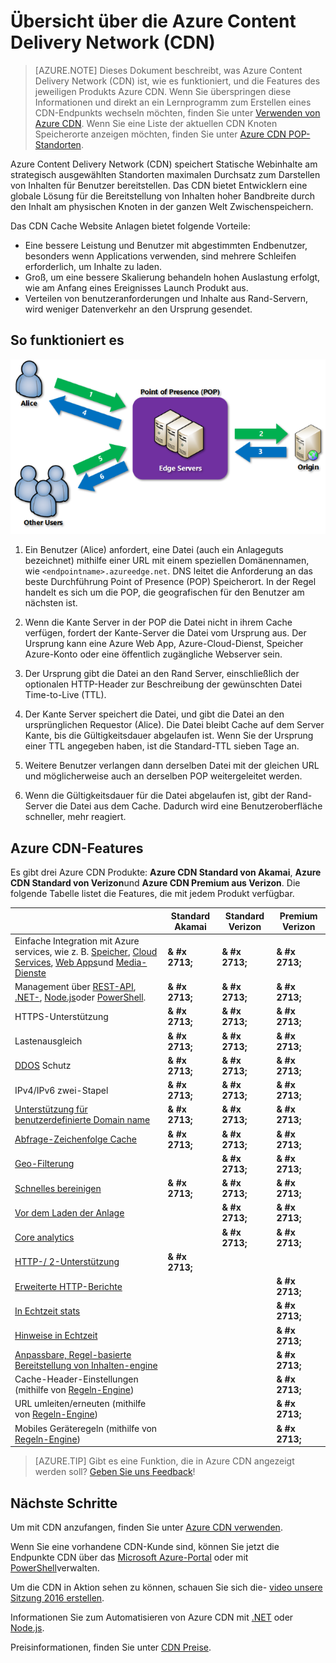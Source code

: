 <properties
    pageTitle="Übersicht über die Azure CDN | Microsoft Azure"
    description="Erfahren Sie, was Azure Content Delivery Network (CDN) ist und wie zur gemeinsamen Nutzung von Inhalt mit hoher Bandbreite durch Zwischenspeichern vorführen blobs und statischen Inhalt."
    services="cdn"
    documentationCenter=""
    authors="camsoper"
    manager="erikre"
    editor=""/>

<tags
    ms.service="cdn"
    ms.workload="tbd"
    ms.tgt_pltfrm="na"
    ms.devlang="na"
    ms.topic="hero-article"
    ms.date="09/30/2016"
    ms.author="casoper"/>

# <a name="overview-of-the-azure-content-delivery-network-cdn"></a>Übersicht über die Azure Content Delivery Network (CDN)

> [AZURE.NOTE] Dieses Dokument beschreibt, was Azure Content Delivery Network (CDN) ist, wie es funktioniert, und die Features des jeweiligen Produkts Azure CDN.  Wenn Sie überspringen diese Informationen und direkt an ein Lernprogramm zum Erstellen eines CDN-Endpunkts wechseln möchten, finden Sie unter [Verwenden von Azure CDN](cdn-create-new-endpoint.md).  Wenn Sie eine Liste der aktuellen CDN Knoten Speicherorte anzeigen möchten, finden Sie unter [Azure CDN POP-Standorten](cdn-pop-locations.md).

Azure Content Delivery Network (CDN) speichert Statische Webinhalte am strategisch ausgewählten Standorten maximalen Durchsatz zum Darstellen von Inhalten für Benutzer bereitstellen.  Das CDN bietet Entwicklern eine globale Lösung für die Bereitstellung von Inhalten hoher Bandbreite durch den Inhalt am physischen Knoten in der ganzen Welt Zwischenspeichern. 

Das CDN Cache Website Anlagen bietet folgende Vorteile:

- Eine bessere Leistung und Benutzer mit abgestimmten Endbenutzer, besonders wenn Applications verwenden, sind mehrere Schleifen erforderlich, um Inhalte zu laden.
- Groß, um eine bessere Skalierung behandeln hohen Auslastung erfolgt, wie am Anfang eines Ereignisses Launch Produkt aus.
- Verteilen von benutzeranforderungen und Inhalte aus Rand-Servern, wird weniger Datenverkehr an den Ursprung gesendet.


## <a name="how-it-works"></a>So funktioniert es

![CDN (Übersicht)](./media/cdn-overview/cdn-overview.png)

1. Ein Benutzer (Alice) anfordert, eine Datei (auch ein Anlageguts bezeichnet) mithilfe einer URL mit einem speziellen Domänennamen, wie `<endpointname>.azureedge.net`.  DNS leitet die Anforderung an das beste Durchführung Point of Presence (POP) Speicherort.  In der Regel handelt es sich um die POP, die geografischen für den Benutzer am nächsten ist.

2. Wenn die Kante Server in der POP die Datei nicht in ihrem Cache verfügen, fordert der Kante-Server die Datei vom Ursprung aus.  Der Ursprung kann eine Azure Web App, Azure-Cloud-Dienst, Speicher Azure-Konto oder eine öffentlich zugängliche Webserver sein.

3. Der Ursprung gibt die Datei an den Rand Server, einschließlich der optionalen HTTP-Header zur Beschreibung der gewünschten Datei Time-to-Live (TTL).

4. Der Kante Server speichert die Datei, und gibt die Datei an den ursprünglichen Requestor (Alice).  Die Datei bleibt Cache auf dem Server Kante, bis die Gültigkeitsdauer abgelaufen ist.  Wenn Sie der Ursprung einer TTL angegeben haben, ist die Standard-TTL sieben Tage an.

5. Weitere Benutzer verlangen dann derselben Datei mit der gleichen URL und möglicherweise auch an derselben POP weitergeleitet werden.

6. Wenn die Gültigkeitsdauer für die Datei abgelaufen ist, gibt der Rand-Server die Datei aus dem Cache.  Dadurch wird eine Benutzeroberfläche schneller, mehr reagiert.


## <a name="azure-cdn-features"></a>Azure CDN-Features

Es gibt drei Azure CDN Produkte: **Azure CDN Standard von Akamai**, **Azure CDN Standard von Verizon**und **Azure CDN Premium aus Verizon**.  Die folgende Tabelle listet die Features, die mit jedem Produkt verfügbar.

|       | Standard Akamai | Standard Verizon | Premium Verizon |
|-------|-----------------|------------------|-----------------|
| Einfache Integration mit Azure services, wie z. B. [Speicher](cdn-create-a-storage-account-with-cdn.md), [Cloud Services](cdn-cloud-service-with-cdn.md), [Web Apps](../app-service-web/cdn-websites-with-cdn.md)und [Media-Dienste](../media-services/media-services-portal-manage-streaming-endpoints.md) | **& #x 2713;** | **& #x 2713;** | **& #x 2713;**|
| Management über [REST-API](https://msdn.microsoft.com/library/mt634456.aspx), [.NET-](./cdn-app-dev-net.md), [Node.js](./cdn-app-dev-node.md)oder [PowerShell](./cdn-manage-powershell.md). | **& #x 2713;** | **& #x 2713;** | **& #x 2713;** |
| HTTPS-Unterstützung | **& #x 2713;** | **& #x 2713;** | **& #x 2713;** |
| Lastenausgleich | **& #x 2713;** | **& #x 2713;** | **& #x 2713;** |
| [DDOS](https://www.us-cert.gov/ncas/tips/ST04-015) Schutz | **& #x 2713;** | **& #x 2713;** | **& #x 2713;** |
| IPv4/IPv6 zwei-Stapel | **& #x 2713;** | **& #x 2713;** | **& #x 2713;** |
| [Unterstützung für benutzerdefinierte Domain name](cdn-map-content-to-custom-domain.md) | **& #x 2713;** | **& #x 2713;** | **& #x 2713;** |
| [Abfrage-Zeichenfolge Cache](cdn-query-string.md) | **& #x 2713;** | **& #x 2713;** | **& #x 2713;** |
| [Geo-Filterung](cdn-restrict-access-by-country.md) |  | **& #x 2713;** | **& #x 2713;** |
| [Schnelles bereinigen](cdn-purge-endpoint.md) | **& #x 2713;** | **& #x 2713;** | **& #x 2713;** |
| [Vor dem Laden der Anlage](cdn-preload-endpoint.md) |  | **& #x 2713;** | **& #x 2713;** |
| [Core analytics](cdn-analyze-usage-patterns.md) |  | **& #x 2713;** | **& #x 2713;** |
| [HTTP-/ 2-Unterstützung](https://msdn.microsoft.com/library/mt762901.aspx) | **& #x 2713;**  |  |  |
| [Erweiterte HTTP-Berichte](cdn-advanced-http-reports.md) | | | **& #x 2713;** |
| [In Echtzeit stats](cdn-real-time-stats.md) | | | **& #x 2713;** |
| [Hinweise in Echtzeit](cdn-real-time-alerts.md) | | | **& #x 2713;** |
| [Anpassbare, Regel-basierte Bereitstellung von Inhalten-engine](cdn-rules-engine.md) | | | **& #x 2713;** |
| Cache-Header-Einstellungen (mithilfe von [Regeln-Engine](cdn-rules-engine.md))  | | | **& #x 2713;** |
| URL umleiten/erneuten (mithilfe von [Regeln-Engine](cdn-rules-engine.md)) | | | **& #x 2713;** |
| Mobiles Geräteregeln (mithilfe von [Regeln-Engine](cdn-rules-engine.md))  | | | **& #x 2713;** |

>[AZURE.TIP] Gibt es eine Funktion, die in Azure CDN angezeigt werden soll?  [Geben Sie uns Feedback](https://feedback.azure.com/forums/169397-cdn)! 

## <a name="next-steps"></a>Nächste Schritte

Um mit CDN anzufangen, finden Sie unter [Azure CDN verwenden](./cdn-create-new-endpoint.md).

Wenn Sie eine vorhandene CDN-Kunde sind, können Sie jetzt die Endpunkte CDN über das [Microsoft Azure-Portal](https://portal.azure.com) oder mit [PowerShell](cdn-manage-powershell.md)verwalten.

Um die CDN in Aktion sehen zu können, schauen Sie sich die- [video unsere Sitzung 2016 erstellen](https://azure.microsoft.com/documentation/videos/build-2016-leveraging-the-new-azure-cdn-apis-to-build-wicked-fast-applications/).

Informationen Sie zum Automatisieren von Azure CDN mit [.NET](./cdn-app-dev-net.md) oder [Node.js](./cdn-app-dev-node.md).

Preisinformationen, finden Sie unter [CDN Preise](https://azure.microsoft.com/pricing/details/cdn/).
